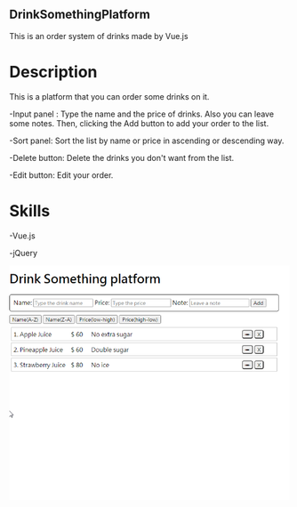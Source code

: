 DrinkSomethingPlatform
----------------------
This is an order system of drinks made by Vue.js

# Description

This is a platform that you can order some drinks on it.

-Input panel : Type the name and the price of drinks. Also you can leave some notes. Then, clicking the Add button to add your order to the list.

-Sort panel: Sort the list by name or price in ascending or descending way.

-Delete button: Delete the drinks you don't want from the list.

-Edit button: Edit your order.

# Skills
-Vue.js

-jQuery

![gif](/art/drinkSomething.gif)


